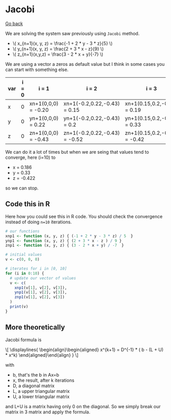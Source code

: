 # Jacobi

[Go back](../index.md)

We are solving the system saw previously using ``Jacobi``
method.

* <span>
    \(
        x_{n+1}(x, y, z) = \frac{-1 + 2 * y - 3 * z}{5}
    \)</span>
* <span>
    \(
        y_{n+1}(x, y, z) = \frac{2 + 3 * x - z}{9}
    \)</span>
* <span>
    \(
        z_{n+1}(x,y,z) = \frac{3 - 2 * x + y}{-7}
    \)</span>

We are using a vector a zeros as default value but I think
in some cases you can start with something else.

<table class="table table-bordered">
    <thead>
        <tr>
            <th>var</th>
            <th>i = 0</th>
            <th>i = 1</th>
            <th>i = 2</th>
            <th>i = 3</th>
            <th>...</th>
        </tr>
    </thead>
    <tbody>
        <tr>
            <td>x</td>
            <td>0</td>
            <td>xn+1(0,0,0) = -0.20</td>
            <td>xn+1(-0.2,0.22,-0.43) = 0.15</td>
            <td>xn+1(0.15,0.2,-0.52) = 0.19</td>
            <td>...</td>
        </tr>
        <tr>
            <td>y</td>
            <td>0</td>
            <td>yn+1(0,0,0) = 0.22</td>
            <td>yn+1(-0.2,0.22,-0.43) = 0.2</td>
            <td>yn+1(0.15,0.2,-0.52) = 0.33</td>
            <td>...</td>
        </tr>
        <tr>
            <td>z</td>
            <td>0</td>
            <td>zn+1(0,0,0) = -0.43</td>
            <td>zn+1(-0.2,0.22,-0.43) = -0.52</td>
            <td>zn+1(0.15,0.2,-0.52) = -0.42</td>
            <td>...</td>
        </tr>
    </tbody>
</table>

We can do it a lot of times but when we are seing that values
tend to converge, here (i=10) to

* x = 0.186
* y = 0.33
* z = -0.422

so we can stop.

## Code this in R

Here how you could see this in R code. You should check
the convergence instead of doing ``n=10`` iterations.

```r
# our functions
xnp1 <- function (x, y, z) { (-1 + 2 * y - 3 * z) / 5  }
ynp1 <- function (x, y, z) { (2 + 3 * x - z ) / 9 }
znp1 <- function (x, y, z) { (3 - 2 * x + y) / -7  }

# initial values
v <- c(0, 0, 0)

# iterates for i in [0, 10]
for (i in 0:10) {
  # update our vector of values
  v <- c(
    xnp1(v[1], v[2], v[3]),
    ynp1(v[1], v[2], v[3]),
    znp1(v[1], v[2], v[3])
  )
  print(v)
}
```

## More theoretically

Jacobi formula is
<div>
  \[
    \displaylines{
      \begin{align}\begin{aligned}
    x^{k+1} = D^{-1} * ( b - (L + U) * x^k) 
    \end{aligned}\end{align}
    }
  \]
</div>

with

* b, that's the b in Ax=b
* x, the result, after k iterations
* D, a diagonal matrix
* L, a upper triangular matrix
* U, a lower triangular matrix

and L+U is a matrix having only 0 on the diagonal. So
we simply break our matrix in 3 matrix and apply
the formula.